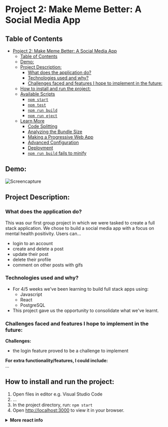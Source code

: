 # Project 2: Make Meme Better: A Social Media App

## Table of Contents
- [Project 2: Make Meme Better: A Social Media App](#project-2-make-meme-better-a-social-media-app)
  - [Table of Contents](#table-of-contents)
  - [Demo:](#demo)
  - [Project Description:](#project-description)
    - [What does the application do?](#what-does-the-application-do)
    - [Technologies used and why?](#technologies-used-and-why)
    - [Challenges faced and features I hope to implement in the future:](#challenges-faced-and-features-i-hope-to-implement-in-the-future)
  - [How to install and run the project:](#how-to-install-and-run-the-project)
  - [Available Scripts](#available-scripts)
    - [`npm start`](#npm-start)
    - [`npm test`](#npm-test)
    - [`npm run build`](#npm-run-build)
    - [`npm run eject`](#npm-run-eject)
  - [Learn More](#learn-more)
    - [Code Splitting](#code-splitting)
    - [Analyzing the Bundle Size](#analyzing-the-bundle-size)
    - [Making a Progressive Web App](#making-a-progressive-web-app)
    - [Advanced Configuration](#advanced-configuration)
    - [Deployment](#deployment)
    - [`npm run build` fails to minify](#npm-run-build-fails-to-minify)

## Demo:

![Screencapture]()


## Project Description:
### What does the application do?
This was our first group project in which we were tasked to create a full stack application. We chose to build a social media app with a focus on mental health positivity. 
Users can... 
- login to an account
- create and delete a post
- update their post
- delete their profile
- comment on other posts with gifs

### Technologies used and why?
- For 4/5 weeks we've been learning to build full stack apps using:
  - Javascript
  - React
  - PostgreSQL
- This project gave us the opportunity to consolidate what we've learnt.

### Challenges faced and features I hope to implement in the future:   
**Challenges:**
- the login feature proved to be a challenge to implement

**For extra functionality/features, I could include:**   
...

## How to install and run the project:
1. Open files in editor e.g. Visual Studio Code
2. ...
3. In the project directory, run: `npm start`
4. Open [http://localhost:3000](http://localhost:3000) to view it in your browser.













<details>
<summary><b>More react info</b></summary>   

This project was bootstrapped with [Create React App](https://github.com/facebook/create-react-app).

## Available Scripts

In the project directory, you can run:

### `npm start`

Runs the app in the development mode.
Open [http://localhost:3000](http://localhost:3000) to view it in your browser.

The page will reload when you make changes.\
You may also see any lint errors in the console.

### `npm test`

Launches the test runner in the interactive watch mode.\
See the section about [running tests](https://facebook.github.io/create-react-app/docs/running-tests) for more information.

### `npm run build`

Builds the app for production to the `build` folder.\
It correctly bundles React in production mode and optimizes the build for the best performance.

The build is minified and the filenames include the hashes.\
Your app is ready to be deployed!

See the section about [deployment](https://facebook.github.io/create-react-app/docs/deployment) for more information.

### `npm run eject`

**Note: this is a one-way operation. Once you `eject`, you can't go back!**

If you aren't satisfied with the build tool and configuration choices, you can `eject` at any time. This command will remove the single build dependency from your project.

Instead, it will copy all the configuration files and the transitive dependencies (webpack, Babel, ESLint, etc) right into your project so you have full control over them. All of the commands except `eject` will still work, but they will point to the copied scripts so you can tweak them. At this point you're on your own.

You don't have to ever use `eject`. The curated feature set is suitable for small and middle deployments, and you shouldn't feel obligated to use this feature. However we understand that this tool wouldn't be useful if you couldn't customize it when you are ready for it.

## Learn More

You can learn more in the [Create React App documentation](https://facebook.github.io/create-react-app/docs/getting-started).

To learn React, check out the [React documentation](https://reactjs.org/).

### Code Splitting

This section has moved here: [https://facebook.github.io/create-react-app/docs/code-splitting](https://facebook.github.io/create-react-app/docs/code-splitting)

### Analyzing the Bundle Size

This section has moved here: [https://facebook.github.io/create-react-app/docs/analyzing-the-bundle-size](https://facebook.github.io/create-react-app/docs/analyzing-the-bundle-size)

### Making a Progressive Web App

This section has moved here: [https://facebook.github.io/create-react-app/docs/making-a-progressive-web-app](https://facebook.github.io/create-react-app/docs/making-a-progressive-web-app)

### Advanced Configuration

This section has moved here: [https://facebook.github.io/create-react-app/docs/advanced-configuration](https://facebook.github.io/create-react-app/docs/advanced-configuration)

### Deployment

This section has moved here: [https://facebook.github.io/create-react-app/docs/deployment](https://facebook.github.io/create-react-app/docs/deployment)

### `npm run build` fails to minify

This section has moved here: [https://facebook.github.io/create-react-app/docs/troubleshooting#npm-run-build-fails-to-minify](https://facebook.github.io/create-react-app/docs/troubleshooting#npm-run-build-fails-to-minify)

</details>
